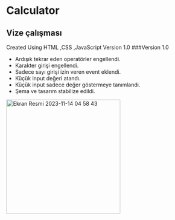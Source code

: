 # Calculator
## Vize çalışması
 Created Using  HTML ,CSS ,JavaScript Version 1.0
 ###Version 1.0
 - Ardışık tekrar eden operatörler engellendi.
 - Karakter girişi engellendi.
 - Sadece sayı girişi izin veren event eklendi.
 - Küçük input değeri atandı. 
 - Küçük input sadece değer göstermeye tanımlandı.
 - Şema ve tasarım stabilize edildi.

<img width="302" alt="Ekran Resmi 2023-11-14 04 58 43" src="https://github.com/GRJY/Calculator/assets/96015199/69f41eed-1d59-4020-ab83-f4134c3996de">
